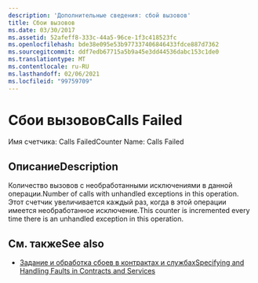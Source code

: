 ```yaml
---
description: 'Дополнительные сведения: сбой вызовов'
title: Сбои вызовов
ms.date: 03/30/2017
ms.assetid: 52afeff8-333c-44a5-96ce-1f3c418523fc
ms.openlocfilehash: bde38e095e53b977337406846433fdce887d7362
ms.sourcegitcommit: ddf7edb67715a5b9a45e3dd44536dabc153c1de0
ms.translationtype: MT
ms.contentlocale: ru-RU
ms.lasthandoff: 02/06/2021
ms.locfileid: "99759709"
---
```

# <a name="calls-failed"></a><span data-ttu-id="4f8ac-103">Сбои вызовов</span><span class="sxs-lookup"><span data-stu-id="4f8ac-103">Calls Failed</span></span>

<span data-ttu-id="4f8ac-104">Имя счетчика: Calls Failed</span><span class="sxs-lookup"><span data-stu-id="4f8ac-104">Counter Name: Calls Failed</span></span>  
  
## <a name="description"></a><span data-ttu-id="4f8ac-105">Описание</span><span class="sxs-lookup"><span data-stu-id="4f8ac-105">Description</span></span>  

 <span data-ttu-id="4f8ac-106">Количество вызовов с необработанными исключениями в данной операции.</span><span class="sxs-lookup"><span data-stu-id="4f8ac-106">Number of calls with unhandled exceptions in this operation.</span></span> <span data-ttu-id="4f8ac-107">Этот счетчик увеличивается каждый раз, когда в этой операции имеется необработанное исключение.</span><span class="sxs-lookup"><span data-stu-id="4f8ac-107">This counter is incremented every time there is an unhandled exception in this operation.</span></span>  
  
## <a name="see-also"></a><span data-ttu-id="4f8ac-108">См. также</span><span class="sxs-lookup"><span data-stu-id="4f8ac-108">See also</span></span>

- [<span data-ttu-id="4f8ac-109">Задание и обработка сбоев в контрактах и службах</span><span class="sxs-lookup"><span data-stu-id="4f8ac-109">Specifying and Handling Faults in Contracts and Services</span></span>](../../specifying-and-handling-faults-in-contracts-and-services.md)
